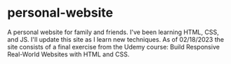# personal-website
A personal website for family and friends. I've been learning HTML, CSS, and JS. I'll update this site as I learn new techniques. 
As of 02/18/2023 the site consists of a final exercise from the Udemy course: Build Responsive Real-World Websites with HTML and CSS.

